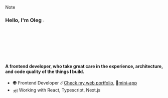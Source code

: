 > [!NOTE]
> ### Hello, I'm Oleg <img src="https://media.giphy.com/media/hvRJCLFzcasrR4ia7z/giphy.gif" width="3%">
> #### A frontend developer, who take great care in the experience, architecture, and code quality of the things I build.
> 
> * 👽 Frontend Developer
> ☄️[Check my web portfolio,](https://lega-portfolio.vercel.app/)
> 📱[mini-app](https://t.me/Legab_bot)
> * <img align="absmiddle" alt=":electron:" class="emoji" src="https://github.githubassets.com/assets/electron-fef70acde3b4.png" width="16" height="16"> Working with React, Typescript, Next.js

